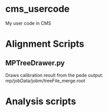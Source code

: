 cms_usercode
============

My user code in CMS


# Alignment Scripts

## MPTreeDrawer.py
Draws calibration result from the pede output: mp<number>/jobData/jobm/treeFile_merge.root


# Analysis scripts
